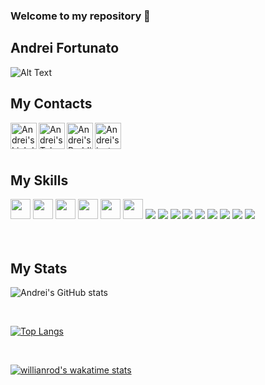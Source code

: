 ### Welcome to my repository 👋
## Andrei Fortunato



![Alt Text](https://media.giphy.com/media/l2JdTkHW1KZPdvdS0/giphy.gif)


<h2>My Contacts</h2>

<a href="https://www.linkedin.com/in/andreifortunato/">
<img align="left" alt="Andrei's LinkdeIN" width="42px" src="https://cdn.jsdelivr.net/npm/simple-icons@v3/icons/linkedin.svg" />
</a>
<a href="https://t.me/andreifortunato">
  <img align="left" alt="Andrei's Telegram" width="42px" src="https://cdn.jsdelivr.net/npm/simple-icons@v3/icons/telegram.svg" />
</a>
<a href="https://www.reddit.com/user/Rude_Mobile5674">
  <img align="left" alt="Andrei's Reddit" width="42px" src="https://cdn.jsdelivr.net/npm/simple-icons@v3/icons/reddit.svg" />
</a>
<a href="https://www.instagram.com/andreimifor/?hl=pt-br">
  <img align="left" alt="Andrei's instagram" width="42px" src="https://cdn.jsdelivr.net/npm/simple-icons@v3/icons/instagram.svg" />
</a>

<br />
<br />



<div>
  &nbsp;
<br/>
  <h2>My Skills</h2>
<img style="width: 2rem;" src=![image](https://github.com/andreifortunato/andreifortunato/assets/54864576/00318ffe-e05a-4943-9221-70796ddd326c)/>
<img style="width: 2rem;" src=![image](https://github.com/andreifortunato/andreifortunato/assets/54864576/a10ff4e0-2990-46c4-a30f-c2c03804d083)/>
<img style="width: 2rem;" src="https://img.icons8.com/color/48/000000/java-coffee-cup-logo.png"/>
<img style="width: 2rem;" src="https://img.icons8.com/color/48/000000/postgreesql.png"/>
<img style="width: 2rem;" src="https://img.icons8.com/color/48/000000/python.png"/>
<img  style="width: 2rem;" src="https://img.icons8.com/color/48/000000/django.png"/>
<a src="https://www.javascript.com/"><img src="https://img.icons8.com/color/48/000000/javascript.png"/></a>
<a src="https://reactjs.org/"><img src="https://img.icons8.com/color/48/000000/react-native.png"/></a>
<a src="https://nodejs.org/"><img src="https://img.icons8.com/color/48/000000/nodejs.png"/></a>
<a src="https://visualstudio.microsoft.com/"><img src="https://img.icons8.com/color/48/000000/visual-studio.png"/></a>
<a src="https://www.npmjs.com/"><img src="https://img.icons8.com/color/48/000000/npm.png"/></a>
<a src="https://getbootstrap.com/"><img src="https://img.icons8.com/color/48/000000/bootstrap.png"/></a>
<a src="https://www.w3schools.com/css/"><img src="https://img.icons8.com/color/48/000000/css3.png"/></a>
<a src="https://www.w3schools.com/html/"><img src="https://img.icons8.com/color/48/000000/html-5.png"/></a>
<a src="https://github.com/"><img src="https://img.icons8.com/color/48/000000/github--v1.png"/></a>
<a src="https://img.icons8.com/color/48/000000/bitbucket.png"/></a>
 </div>
<br/>
<br/>

<h2>My Stats</h2>

![Andrei's GitHub stats](https://github-readme-stats.vercel.app/api?username=andreifortunato&show_icons=true&theme=radical)

<br/>

[![Top Langs](https://github-readme-stats.vercel.app/api/top-langs/?username=andreifortunato&layout=compact)](https://github.com/anuraghazra/github-readme-stats)

<br/>

[![willianrod's wakatime stats](https://github-readme-stats.vercel.app/api/wakatime?username=willianrod)](https://github.com/anuraghazra/github-readme-stats)


